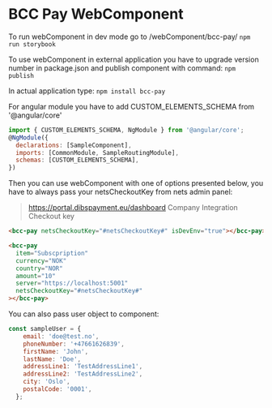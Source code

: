 # BCC Pay WebComponent

To run webComponent in dev mode go to /webComponent/bcc-pay/
`npm run storybook`

To use webComponent in external application you have to upgrade version number in package.json and publish component with command:
`npm publish`

In actual application type:
`npm install bcc-pay`

For angular module you have to add CUSTOM_ELEMENTS_SCHEMA from '@angular/core'

```JavaScript
import { CUSTOM_ELEMENTS_SCHEMA, NgModule } from '@angular/core';
@NgModule({
  declarations: [SampleComponent],
  imports: [CommonModule, SampleRoutingModule],
  schemas: [CUSTOM_ELEMENTS_SCHEMA],
})
```

Then you can use webComponent with one of options presented below, you have to always pass your netsCheckoutKey from nets admin panel:

> https://portal.dibspayment.eu/dashboard
> Company
> Integration
> Checkout key

```html
<bcc-pay netsCheckoutKey="#netsCheckoutKey#" isDevEnv="true"></bcc-pay>

<bcc-pay
  item="Subscpription"
  currency="NOK"
  country="NOR"
  amount="10"
  server="https://localhost:5001"
  netsCheckoutKey="#netsCheckoutKey#"
></bcc-pay>
```

You can also pass user object to component:

```JavaScript
const sampleUser = {
    email: 'doe@test.no',
    phoneNumber: '+47661626839',
    firstName: 'John',
    lastName: 'Doe',
    addressLine1: 'TestAddressLine1',
    addressLine2: 'TestAddressLine2',
    city: 'Oslo',
    postalCode: '0001',
  };
```

<bcc-pay item="Subscpription" currency="NOK" country="NOR" amount="12" server="https://localhost:5001" user=${this.sampleUser} netsCheckoutKey="#netsCheckoutKey#"></bcc-pay>
